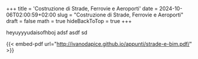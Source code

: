 +++
title = 'Costruzione di Strade, Ferrovie e Aeroporti'
date = 2024-10-06T02:00:59+02:00
slug = "Costruzione di Strade, Ferrovie e Aeroporti"
draft = false
math = true
hideBackToTop = true
+++

heyuyyyudaisofhboj
adsf
asdf
sd

{{< embed-pdf url="http://ivanodapice.github.io/appunti/strade-e-bim.pdf/" >}}